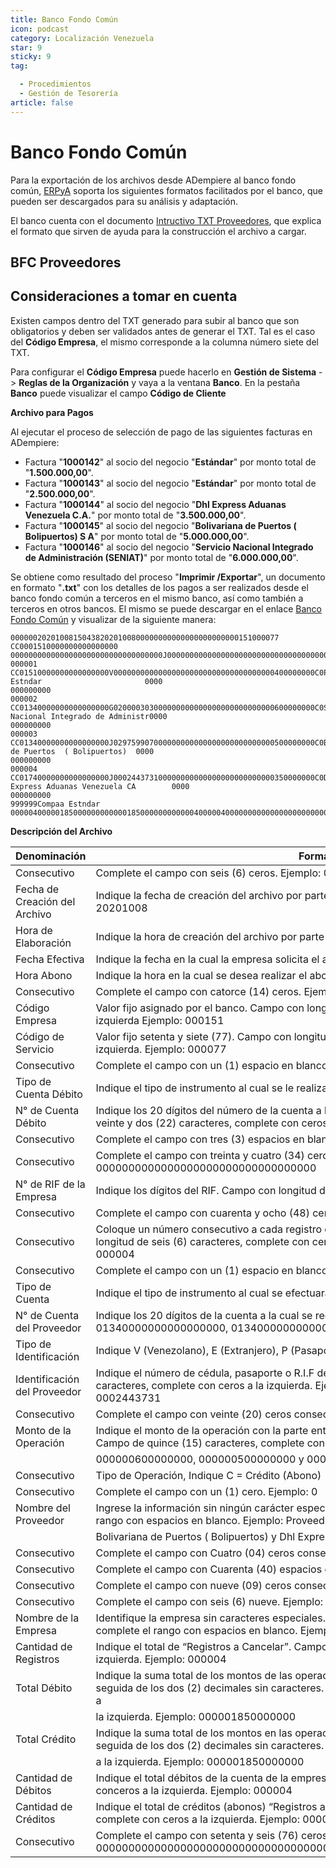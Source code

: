 ```yaml
---
title: Banco Fondo Común
icon: podcast
category: Localización Venezuela
star: 9
sticky: 9
tag:

  - Procedimientos
  - Gestión de Tesorería
article: false
---
```


**Banco Fondo Común**
=====================

Para la exportación de los archivos desde ADempiere al banco fondo común, [ERPyA](http://erpya.com) soporta los siguientes formatos facilitados por el banco, que pueden ser descargados para su análisis y adaptación.

El banco cuenta con el documento [Intructivo TXT Proveedores](/assets/img/docs/lve/procedures/treasury-management/resources/upload-bank-statement-to-bank/bfc/Instructivo_TXT_Proveedores_BFC.pdf), que explica el formato que sirven de ayuda para la construcción el archivo a cargar.

**BFC Proveedores**
-------------------

**Consideraciones a tomar en cuenta**
-----------------------------------
Existen campos dentro del TXT generado para subir al banco que son obligatorios y deben ser validados antes de generar el TXT. Tal es el caso del **Código Empresa**, el mismo corresponde a la columna número siete del TXT.

Para configurar el **Código Empresa** puede hacerlo en **Gestión de Sistema** -> **Reglas de la Organización** y vaya a la ventana **Banco**. En la pestaña **Banco** puede visualizar el campo **Código de Cliente**

**Archivo para Pagos**

Al ejecutar el proceso de selección de pago de las siguientes facturas en ADempiere:

- Factura "**1000142**" al socio del negocio "**Estándar**" por monto total de "**1.500.000,00**".
- Factura "**1000143**" al socio del negocio "**Estándar**" por monto total de "**2.500.000,00**". 
- Factura "**1000144**" al socio del negocio "**Dhl Express Aduanas Venezuela C.A.**" por monto total de "**3.500.000,00**". 
- Factura "**1000145**" al socio del negocio "**Bolivariana de Puertos  ( Bolipuertos)  S A**" por monto total de "**5.000.000,00**". 
- Factura "**1000146**" al socio del negocio "**Servicio Nacional Integrado de Administración (SENIAT)**" por monto total de "**6.000.000,00**". 

Se obtiene como resultado del proceso "**Imprimir /Exportar**", un documento en formato "**.txt**" con los detalles de los pagos a ser realizados desde el banco fondo común a terceros en el mismo banco, así como también a terceros en otros bancos. El mismo se puede descargar en el enlace [Banco Fondo Común](/assets/img/docs/lve/procedures/treasury-management/resources/upload-bank-statement-to-bank/bfc/BFC_Banco_Fondo_Comn_CA_Banco_Universal_1000036.txt) y visualizar de la siguiente manera:

    000000202010081504382020100800000000000000000000000151000077 CC0001510000000000000000   0000000000000000000000000000000000J000000000000000000000000000000000000000000000000000000000
    000001 CC01510000000000000000V000000000000000000000000000000000000400000000C0Proveedor Estndar                       0000                                        000000000
    000002 CC01340000000000000000G020000303000000000000000000000000000600000000C0Servicio Nacional Integrado de Administr0000                                        000000000
    000003 CC01340000000000000000J029759907000000000000000000000000000500000000C0Bolivariana de Puertos  ( Bolipuertos)  0000                                        000000000
    000004 CC01740000000000000000J000244373100000000000000000000000000350000000C0Dhl Express Aduanas Venezuela CA        0000                                        000000000
    999999Compaa Estndar                          0000040000018500000000000018500000000000040000040000000000000000000000000000000000000000000000000000000000000000000000000000

**Descripción del Archivo**

| **Denominación**              | **Forma de Llenado**                                                                                                                                                                                       |
|------------------------------|-----------------------------------------------------------------------------------------------------------------------------------------------------------------------------------------------------------|
|Consecutivo                   |Complete el campo con seis (6) ceros. Ejemplo: 000000                                                                                                                                                       |
|Fecha de Creación del Archivo |Indique la fecha de creación del archivo por parte de la empresa en formato AAAAMMDD. Ejemplo: 20201008                                                                                                     |
|Hora de Elaboración           |Indique la hora de creación del archivo por parte de la empresa en formato HHMMSS. Ejemplo: 150438                                                                                                          |
|Fecha Efectiva                |Indique la fecha en la cual la empresa solicita el abono en formato AAAAMMDD. Ejemplo: 20201008                                                                                                             |
|Hora Abono                    |Indique la hora en la cual se desea realizar el abono en formato HHMMSS. Ejemplo: 000000                                                                                                                    |
|Consecutivo                   |Complete el campo con catorce (14) ceros. Ejemplo: 00000000000000                                                                                                                                           |
|Código Empresa                |Valor fijo asignado por el banco. Campo con longitud de seis (6) caracteres, complete con ceros a la izquierda Ejemplo: 000151                                                                              |
|Código de Servicio            |Valor fijo setenta y siete (77). Campo con longitud de seis (6) caracteres, complete con ceros a la izquierda. Ejemplo: 000077                                                                              |
|Consecutivo                   |Complete el campo con un (1) espacio en blanco                                                                                                                                                              |
|Tipo de Cuenta Débito         |Indique el tipo de instrumento al cual se le realizará el cargo del Lote. Ejemplo: CC “Cuenta Corriente”                                                                                                    |
|N° de Cuenta Débito           |Indique los 20 dígitos del número de la cuenta a la cual se le realizará el débito. Campo con longitud de veinte y dos (22) caracteres, complete con ceros a la izquierda. Ejemplo:0001510000000000000000   |
|Consecutivo                   |Complete el campo con tres (3) espacios en blanco                                                                                                                                                           |
|Consecutivo                   |Complete el campo con treinta y cuatro (34) ceros consecutivos. Ejemplo: 0000000000000000000000000000000000                                                                                                 |
|N° de RIF de la Empresa       |Indique los dígitos del RIF. Campo con longitud de diez (10) caracteres. Ejemplo: J000000000                                                                                                                |
|Consecutivo                   |Complete el campo con cuarenta y ocho (48) ceros consecutivos                                                                                                                                               |
|Consecutivo                   |Coloque un número consecutivo a cada registro en el archivo, comenzando por el 1. Campo con longitud de seis (6) caracteres, complete con ceros a la izquierda Ejemplo: 000001, 000002, 000003 y 000004     |
|Consecutivo                   |Complete el campo con un (1) espacio en blanco                                                                                                                                                              |
|Tipo de Cuenta                |Indique el tipo de instrumento al cual se efectuará el abono del pago. Ejemplo: CC “Cuenta Corriente”                                                                                                       |
|N° de Cuenta del Proveedor    |Indique los 20 dígitos de la cuenta a la cual se registrará el abono. Ejemplo: 01510000000000000000, 01340000000000000000, 01340000000000000000 y 01740000000000000000                                      |
|Tipo de Identificación        |Indique V (Venezolano), E (Extranjero), P (Pasaporte), J (Jurídico) o G (Gobierno), según sea el caso                                                                                                       |
|Identificación del Proveedor  |Indique el número de cédula, pasaporte o R.I.F del Proveedor. Campo con longitud de diez (10) caracteres, complete con ceros a la izquierda. Ejemplo: 0000000000, 0200003030, 0297599070 y 0002443731       |
|Consecutivo                   |Complete el campo con veinte (20) ceros consecutivos. Ejemplo: 00000000000000000000                                                                                                                       |
|Monto de la Operación         |Indique el monto de la operación con la parte entera seguida de los dos (2) decimales sin caracteres. Campo de quince (15) caracteres, complete con ceros a la izquierda. Ejemplo: 000000400000000,       |
|                              |000000600000000, 000000500000000 y 000000350000000                                                                                                                                                        |
|Consecutivo                   |Tipo de Operación, Indique C = Crédito (Abono)                                                                                                                                                            |
|Consecutivo                   |Complete el campo con un (1) cero. Ejemplo: 0                                                                                                                                                             |
|Nombre del Proveedor          |Ingrese la información sin ningún carácter especial, Campo de cuarenta (40) caracteres, complete el rango con espacios en blanco. Ejemplo: Proveedor Estndar, Servicio Nacional Integrado de Administr,   |
|                              |Bolivariana de Puertos  ( Bolipuertos) y Dhl Express Aduanas Venezuela CA                                                                                                                                 |
|Consecutivo                   |Complete el campo con Cuatro (04) ceros consecutivos. Ejemplo: 0000                                                                                                                                       |
|Consecutivo                   |Complete el campo con Cuarenta (40) espacios en blanco                                                                                                                                                    |
|Consecutivo                   |Complete el campo con nueve (09) ceros consecutivos. Ejemplo: 000000000                                                                                                                                   |
|Consecutivo                   |Complete el campo con seis (6) nueve. Ejemplo: 999999                                                                                                                                                     |
|Nombre de la Empresa          |Identifique la empresa sin caracteres especiales. Campo con longitud de cuarenta (40) caracteres, complete el rango con espacios en blanco. Ejemplo: Compaa Estndar                                       |
|Cantidad de Registros         |Indique el total de “Registros a Cancelar”. Campo de seis (6) caracteres, complete con ceros a la izquierda. Ejemplo: 000004                                                                              |
|Total Débito                  |Indique la suma total de los montos de las operaciones a debitar de la empresa con la parte entera seguida de los dos (2) decimales sin caracteres. Campo de quince (15) caracteres, complete con ceros a |
|                              |la izquierda. Ejemplo: 000001850000000                                                                                                                                                                    |
|Total Crédito                 |Indique la suma total de los montos en las operaciones a abonar a sus proveedores con la parte entera seguida de los dos (2) decimales sin caracteres. Campo de quince (15) caracteres, complete con ceros|
|                              |a la izquierda. Ejemplo: 000001850000000                                                                                                                                                                  |
|Cantidad de Débitos           |Indique el total débitos de la cuenta de la empresa. Campo con longitud de seis (6) caracteres, complete conceros a la izquierda. Ejemplo: 000004                                                         |
|Cantidad de Créditos          |Indique el total de créditos (abonos) “Registros a Cancelar”. Campo con longitud de seis (6) caracteres, complete con ceros a la izquierda. Ejemplo: 000004                                               |
|Consecutivo                   |Complete el campo con setenta y seis (76) ceros consecutivos. Ejemplo: 0000000000000000000000000000000000000000000000000000000000000000000000000000                                                       |
